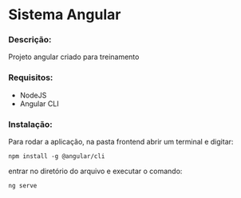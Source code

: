 # Sistema Angular

### Descrição:
Projeto angular criado para treinamento

### Requisitos:
- NodeJS
- Angular CLI

### Instalação:
Para rodar a aplicação, na pasta frontend abrir um terminal e digitar:

`npm install -g @angular/cli`

entrar no diretório do arquivo e executar o comando:

`ng serve`